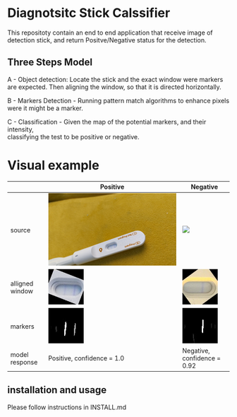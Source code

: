# Diagnotsitc Stick Calssifier

This repositoty contain an end to end application
that receive image of detection stick, and return Positve/Negative status for the detection.

## Three Steps Model

A - Object detection:  Locate the stick and the exact window were markers are expected. Then
aligning the window, so that it is directed horizontally.

B - Markers Detection - Running pattern match algorithms to enhance pixels were it might be a marker.

C - Classification - Given the map of the potential markers, and their intensity,\
classifying the test to be positive or negative. 

# Visual example
|                 | Positive                                                        | Negative                                                         |
|-----------------|-----------------------------------------------------------------|------------------------------------------------------------------|
| source          | ![](images_for_readme/True_Positive/20230616_070451_source.jpg) | ![](images_for_readme/True_Negative/20230615_125100_source.jpg)  |
| alligned window | ![](images_for_readme/True_Positive/20230616_070451_window.jpg) | ![](images_for_readme/True_Negative/20230615_125100_window.jpg)  |
| markers         | ![](images_for_readme/True_Positive/20230616_070451_markers.jpg) | ![](images_for_readme/True_Negative/20230615_125100_markers.jpg) |
|model response   | Positive, confidence = 1.0                                      | Negative, confidence = 0.92 | 

## installation and usage
 Please follow instructions in INSTALL.md 
